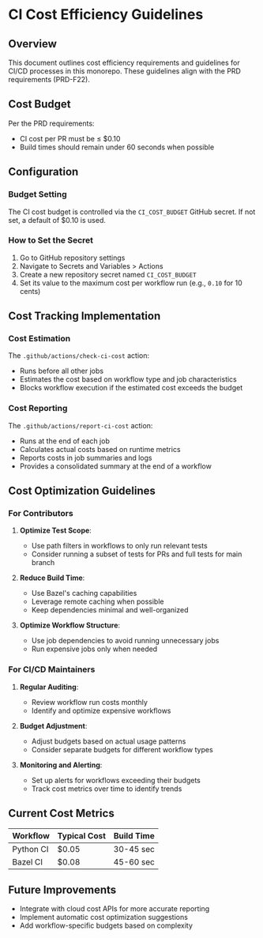 # CI Cost Efficiency Guidelines

## Overview

This document outlines cost efficiency requirements and guidelines for CI/CD processes in this monorepo. These guidelines align with the PRD requirements (PRD-F22).

## Cost Budget

Per the PRD requirements:
- CI cost per PR must be ≤ $0.10
- Build times should remain under 60 seconds when possible

## Configuration

### Budget Setting

The CI cost budget is controlled via the `CI_COST_BUDGET` GitHub secret. If not set, a default of $0.10 is used.

### How to Set the Secret

1. Go to GitHub repository settings
2. Navigate to Secrets and Variables > Actions
3. Create a new repository secret named `CI_COST_BUDGET`
4. Set its value to the maximum cost per workflow run (e.g., `0.10` for 10 cents)

## Cost Tracking Implementation

### Cost Estimation

The `.github/actions/check-ci-cost` action:
- Runs before all other jobs
- Estimates the cost based on workflow type and job characteristics
- Blocks workflow execution if the estimated cost exceeds the budget

### Cost Reporting

The `.github/actions/report-ci-cost` action:
- Runs at the end of each job
- Calculates actual costs based on runtime metrics
- Reports costs in job summaries and logs
- Provides a consolidated summary at the end of a workflow

## Cost Optimization Guidelines

### For Contributors

1. **Optimize Test Scope**:
   - Use path filters in workflows to only run relevant tests
   - Consider running a subset of tests for PRs and full tests for main branch

2. **Reduce Build Time**:
   - Use Bazel's caching capabilities
   - Leverage remote caching when possible
   - Keep dependencies minimal and well-organized

3. **Optimize Workflow Structure**:
   - Use job dependencies to avoid running unnecessary jobs
   - Run expensive jobs only when needed

### For CI/CD Maintainers

1. **Regular Auditing**:
   - Review workflow run costs monthly
   - Identify and optimize expensive workflows

2. **Budget Adjustment**:
   - Adjust budgets based on actual usage patterns
   - Consider separate budgets for different workflow types

3. **Monitoring and Alerting**:
   - Set up alerts for workflows exceeding their budgets
   - Track cost metrics over time to identify trends

## Current Cost Metrics

| Workflow      | Typical Cost | Build Time |
|---------------|--------------|------------|
| Python CI     | $0.05        | 30-45 sec  |
| Bazel CI      | $0.08        | 45-60 sec  |

## Future Improvements

- Integrate with cloud cost APIs for more accurate reporting
- Implement automatic cost optimization suggestions
- Add workflow-specific budgets based on complexity